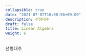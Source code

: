 ```yaml
---
collapsible: true
date: "2021-07-07T10:08:56+09:00"
description: 선형대수
draft: false
title: Linear Algebra
weight: 6
---
```


선형대수

<br>
<br>